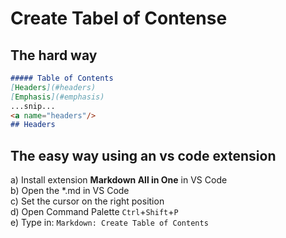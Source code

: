 # Create Tabel of Contense
## The hard way
````md
##### Table of Contents  
[Headers](#headers)  
[Emphasis](#emphasis)  
...snip...    
<a name="headers"/>
## Headers
````

## The easy way using an vs code extension
a) Install extension **Markdown All in One** in VS Code  
b) Open the \*.md in VS Code  
c) Set the cursor on the right position  
d) Open Command Palette <code>Ctrl</code>+<code>Shift</code>+<code>P</code>  
e) Type in: <code>Markdown: Create Table of Contents</code>  
